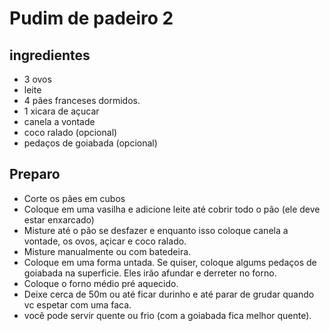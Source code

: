 # Pudim de padeiro 2

## ingredientes

- 3 ovos
- leite
- 4 pães franceses dormidos.
- 1 xicara de açucar
- canela a vontade
- coco ralado (opcional)
- pedaços de goiabada (opcional)

## Preparo

- Corte os pães em cubos
- Coloque em uma vasilha e adicione leite até cobrir todo o pão (ele deve estar enxarcado)
- Misture até o pão se desfazer e enquanto isso coloque canela a vontade, os ovos, açicar e coco ralado.
- Misture manualmente ou com batedeira.
- Coloque em uma forma untada. Se quiser, coloque algums pedaços de goiabada na superficie. Eles irão afundar e derreter no forno.
- Coloque o forno médio pré aquecido.
- Deixe cerca de 50m ou até ficar durinho e até parar de grudar quando vc espetar com uma faca.
- você pode servir quente ou frio (com a goiabada fica melhor quente).